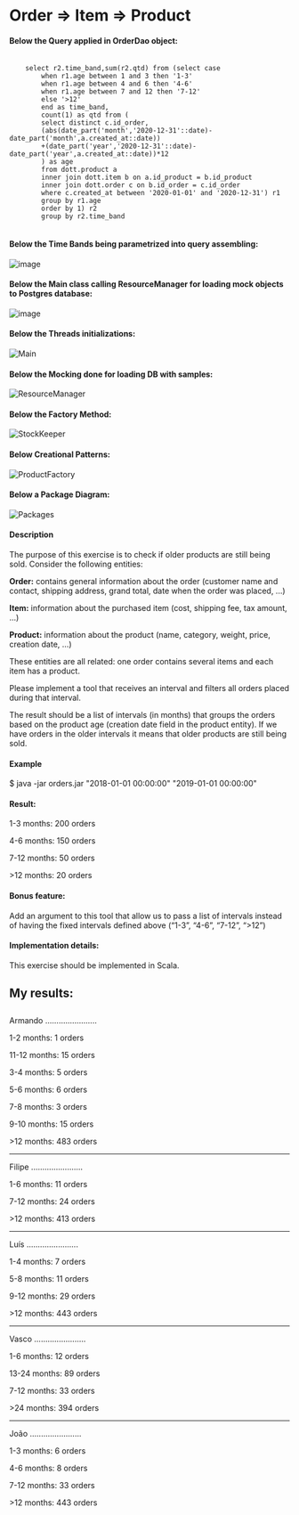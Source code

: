# Order => Item => Product

<b><h4>Below the Query applied in OrderDao object:</h4></b>
<pre>
  <code>
    select r2.time_band,sum(r2.qtd) from (select case 
        when r1.age between 1 and 3 then '1-3'
        when r1.age between 4 and 6 then '4-6'
        when r1.age between 7 and 12 then '7-12'  
        else '>12'
        end as time_band,
        count(1) as qtd from (
        select distinct c.id_order, 
        (abs(date_part('month','2020-12-31'::date)-date_part('month',a.created_at::date))
        +(date_part('year','2020-12-31'::date)-date_part('year',a.created_at::date))*12
        ) as age  
        from dott.product a 
        inner join dott.item b on a.id_product = b.id_product
        inner join dott.order c on b.id_order = c.id_order 
        where c.created_at between '2020-01-01' and '2020-12-31') r1
        group by r1.age
        order by 1) r2
        group by r2.time_band  
    </code>
</pre>
<b><h4>Below the Time Bands being parametrized into query assembling:</h4></b>
![image](https://user-images.githubusercontent.com/20522327/138982616-cafd1a43-772e-4727-a92a-f3a576f376b2.png)
<b><h4>Below the Main class calling ResourceManager for loading mock objects to Postgres database:</h4></b>
![image](https://user-images.githubusercontent.com/20522327/138982948-1bf454b0-87a9-4cfd-a2b7-a817c9f23439.png)
<b><h4>Below the Threads initializations:</h4></b>
![Main](https://user-images.githubusercontent.com/20522327/138980487-4188cc81-af88-4ca1-a3af-61ed4bfe2260.png)
<b><h4>Below the Mocking done for loading DB with samples:</h4></b>
![ResourceManager](https://user-images.githubusercontent.com/20522327/138981112-9222aa01-115d-4b83-9f85-775c9bdf0bfb.png)
<b><h4>Below the Factory Method:</h4></b>
![StockKeeper](https://user-images.githubusercontent.com/20522327/138981878-2842a26f-913e-441a-89b9-07ae66d23c03.png)
<b><h4>Below Creational Patterns:</h4></b>
![ProductFactory](https://user-images.githubusercontent.com/20522327/138982504-c2ce3364-bc88-4503-aeb9-33ecc33b29b2.png)
<b><h4>Below a Package Diagram:</h4></b>
![Packages](https://user-images.githubusercontent.com/20522327/138984495-5d566fd0-f1f7-4666-8d94-439809a48683.png)

<b><h4> Description </h4></b>

The purpose of this exercise is to check if older products are still being sold. Consider the following entities:

<b>Order:</b> contains general information about the order (customer name and contact, shipping address, grand total, date when the order was placed, ...)

<b>Item:</b> information about the purchased item (cost, shipping fee, tax amount, ...)

<b>Product:</b> information about the product (name, category, weight, price, creation date, ...)

These entities are all related: one order contains several items and each item has a product.

Please implement a tool that receives an interval and filters all orders placed during that interval.

The result should be a list of intervals (in months) that groups the orders based on the product age (creation date field in the product entity). If we have orders in the older intervals it means that older products are still being sold.

<b><h4> Example </h4></b>

$ java -jar orders.jar "2018-01-01 00:00:00" "2019-01-01 00:00:00"

<b><h4> Result: </h4></b>

1-3 months: 200 orders

4-6 months: 150 orders

7-12 months: 50 orders

&gt;12 months: 20 orders

<b><h4> Bonus feature: </h4></b>

Add an argument to this tool that allow us to pass a list of intervals instead of having the fixed intervals defined above (“1-3”, “4-6”, “7-12”, “>12”)

<b><h4> Implementation details: </h4></b>

This exercise should be implemented in Scala.


<b><h4> My results: </h4></b>
-----------------------
Armando
.......................

1-2 months: 1 orders

11-12 months: 15 orders

3-4 months: 5 orders

5-6 months: 6 orders

7-8 months: 3 orders

9-10 months: 15 orders

&gt;12 months: 483 orders

-----------------------
Filipe
.......................

1-6 months: 11 orders

7-12 months: 24 orders

&gt;12 months: 413 orders

-----------------------
Luís
.......................

1-4 months: 7 orders

5-8 months: 11 orders

9-12 months: 29 orders

&gt;12 months: 443 orders

-----------------------
Vasco
.......................

1-6 months: 12 orders

13-24 months: 89 orders

7-12 months: 33 orders

&gt;24 months: 394 orders

-----------------------
João
.......................

1-3 months: 6 orders

4-6 months: 8 orders

7-12 months: 33 orders

&gt;12 months: 443 orders




